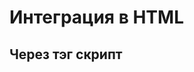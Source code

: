 # Интеграция в HTML   
   
## Через тэг скрипт <script> - вставка кода внутрь тэга   
`<script> /* here comment */ </script>`   
   
## Через тэг скрипт <script> - указание внешнего файла   
`<script src="http://path/to/script.js"></script>` - абсолютный путь   
`<script src="path/to/script.js"></script>` - относительный путь   
   
## Через обработчики событый на HTML тэгах   
`<span onclick="somethingToDo();">Click me!</span>`   
